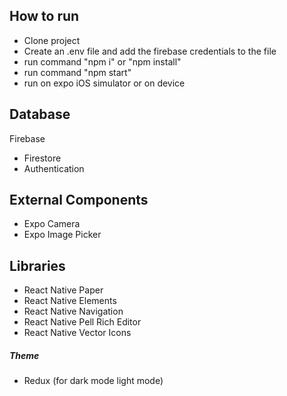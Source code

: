 ## How to run 

- Clone project
- Create an .env file and add the firebase credentials to the file 
- run command "npm i" or "npm install"
- run command "npm start" 
- run on expo iOS simulator or on device

## Database

Firebase

* Firestore
* Authentication

## External Components

* Expo Camera
* Expo Image Picker  

## Libraries

* React Native Paper
* React Native Elements
* React Native Navigation
* React Native Pell Rich Editor
* React Native Vector Icons

##### Theme

* Redux (for dark mode light mode)
